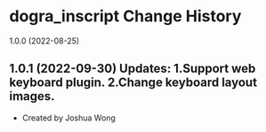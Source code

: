 dogra_inscript Change History
====================

1.0.0 (2022-08-25)

1.0.1 (2022-09-30)
Updates: 
    1.Support web keyboard plugin.
    2.Change keyboard layout images.
----------------
* Created by Joshua Wong
